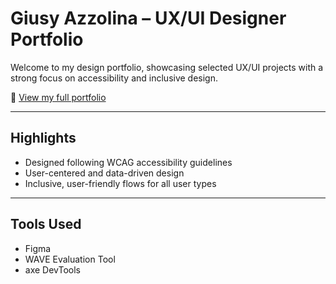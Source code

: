 # Giusy Azzolina – UX/UI Designer Portfolio

Welcome to my design portfolio, showcasing selected UX/UI projects with a strong focus on accessibility and inclusive design.

🔗 [View my full portfolio](https://bit.ly/giusy-azzolina-portfolio)

---

## Highlights

- Designed following WCAG accessibility guidelines
- User-centered and data-driven design
- Inclusive, user-friendly flows for all user types

---

## Tools Used

- Figma
- WAVE Evaluation Tool
- axe DevTools
